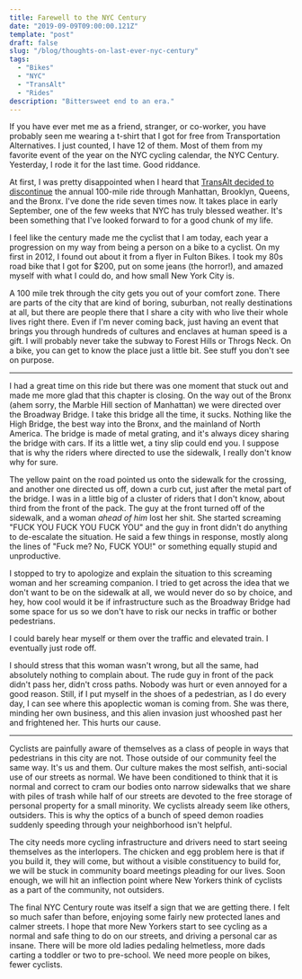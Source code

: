 ```yaml
---
title: Farewell to the NYC Century
date: "2019-09-09T09:00:00.121Z"
template: "post"
draft: false
slug: "/blog/thoughts-on-last-ever-nyc-century"
tags:
  - "Bikes"
  - "NYC"
  - "TransAlt"
  - "Rides"
description: "Bittersweet end to an era."
---
```




If you have ever met me as a friend, stranger, or co-worker, you have probably seen me wearing a t-shirt that I got for free from Transportation Alternatives. I just counted, I have 12 of them. Most of them from my favorite event of the year on the NYC cycling calendar, the NYC Century. Yesterday, I rode it for the last time. Good riddance.

At first, I was pretty disappointed when I heard that [TransAlt decided to discontinue](https://nyc.streetsblog.org/2019/05/10/why-the-nyc-century-bike-tour-is-riding-into-the-sunset/) the annual 100-mile ride through Manhattan, Brooklyn, Queens, and the Bronx. I've done the ride seven times now. It takes place in early September, one of the few weeks that NYC has truly blessed weather. It's been something that I've looked forward to for a good chunk of my life. 

I feel like the century made me the cyclist that I am today, each year a progression on my way from being a person on a bike to a cyclist.  On my  first in 2012, I found out about it from a flyer in Fulton Bikes. I took my 80s road bike that I got for $200, put on some jeans (the horror!), and amazed myself with what I could do, and how small New York City is.

A 100 mile trek through the city gets you out of your comfort zone. There are parts of the city that are kind of boring, suburban, not really destinations at all, but there are people there that I share a city with who live their whole lives right there. Even if I'm never coming back, just having an event that brings you through hundreds of cultures and enclaves at human speed is a gift. I will probably never take the subway to Forest Hills or Throgs Neck. On a bike, you can get to know the place just a little bit. See stuff you don't see on purpose. 

-------

I had a great time on this ride but there was one moment that stuck out and made me more glad that this chapter is closing. On the way out of the Bronx (ahem sorry, the Marble Hill section of Manhattan) we were directed over the Broadway Bridge. I take this bridge all the time, it sucks. Nothing like the High Bridge, the best way into the Bronx, and the mainland of North America. The bridge is made of metal grating, and it's always dicey sharing the bridge with cars. If its a little wet, a tiny slip could end you. I suppose that is why the riders where directed to use the sidewalk, I really don't know why for sure.

The yellow paint on the road pointed us onto the sidewalk for the crossing, and another one directed us off, down a curb cut, just after the metal part of the bridge. I was in a little big of a cluster of riders that I don't know, about third from the front of the pack. The guy at the front turned off of the sidewalk, and a woman _ahead of him_ lost her shit. She started screaming "FUCK YOU FUCK YOU FUCK YOU" and the guy in front didn't do anything to de-escalate the situation. He said a few things in response, mostly along the lines of "Fuck me? No, FUCK YOU!" or something equally stupid and unproductive.

I stopped to try to apologize and explain the situation to this screaming woman and her screaming companion. I tried to get across the idea that we don't want to be on the sidewalk at all, we would never do so by choice, and hey, how cool would it be if infrastructure such as the Broadway Bridge had some space for us so we don't have to risk our necks in traffic or bother pedestrians.

I could barely hear myself or them over the traffic and elevated train. I eventually just rode off.

I should stress that this woman wasn't wrong, but all the same, had absolutely nothing to complain about. The rude guy in front of the pack didn't pass her, didn't cross paths. Nobody was hurt or even annoyed for a good reason. Still, if I put myself in the shoes of a pedestrian, as I do every day, I can see where this apoplectic woman is coming from. She was there, minding her own business, and this alien invasion just whooshed past her and frightened her. This hurts our cause.

-----------------

Cyclists are painfully aware of themselves as a class of people in ways that pedestrians in this city are not. Those outside of our community feel the same way. It's us and them. Our culture makes the most selfish, anti-social use of our streets as normal. We have been conditioned to think that it is normal and correct to cram our bodies onto narrow sidewalks that we share with piles of trash while half of our streets are devoted to the free storage of personal property for a small minority. We cyclists already seem like others, outsiders. This is why the optics of a bunch of speed demon roadies suddenly speeding through your neighborhood isn't helpful. 

The city needs more cycling infrastructure and drivers need to start seeing themselves as the interlopers. The chicken and egg problem here is that if you build it, they will come, but without a visible constituency to build for, we will be stuck in community board meetings pleading for our lives. Soon enough, we will hit an inflection point where New Yorkers think of cyclists as a part of the community, not outsiders. 

The final NYC Century route was itself a sign that we are getting there. I felt so much safer than before, enjoying some fairly new protected lanes and calmer streets. I hope that more New Yorkers start to see cycling as a normal and safe thing to do on our streets, and driving a personal car as insane. There will be more old ladies pedaling helmetless, more dads carting a toddler or two to pre-school. We need more people on bikes, fewer cyclists.
